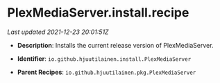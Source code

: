 # PlexMediaServer.install.recipe

_Last updated 2021-12-23 20:01:51Z_

- **Description**: Installs the current release version of PlexMediaServer.

- **Identifier**: `io.github.hjuutilainen.install.PlexMediaServer`

- **Parent Recipes**: `io.github.hjuutilainen.pkg.PlexMediaServer`
